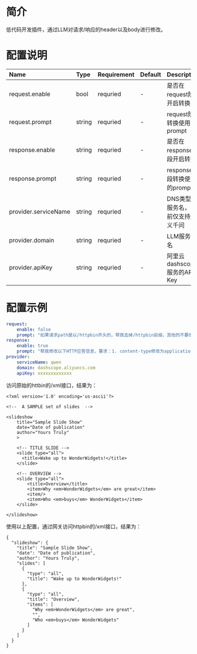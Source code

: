 # 简介
低代码开发插件，通过LLM对请求/响应的header以及body进行修改。

# 配置说明
| Name | Type | Requirement | Default | Description |
| :- | :-  | :-  | :- | :- |
| request.enable | bool | requried | - | 是否在request阶段开启转换 |
| request.prompt | string | requried | - | request阶段转换使用的prompt |
| response.enable | string | requried | - | 是否在response阶段开启转换 |
| response.prompt | string | requried | - | response阶段转换使用的prompt |
| provider.serviceName | string | requried | - | DNS类型的服务名，目前仅支持通义千问 |
| provider.domain | string | requried | - | LLM服务域名 |
| provider.apiKey | string | requried | - | 阿里云dashscope服务的API Key |

# 配置示例
```yaml
request:
    enable: false
    prompt: "如果请求path是以/httpbin开头的，帮我去掉/httpbin前缀，其他的不要改。"
response: 
    enable: true
    prompt: "帮我修改以下HTTP应答信息，要求：1. content-type修改为application/json；2. body由xml转化为json；3. 移除content-length。"
provider: 
    serviceName: qwen
    domain: dashscope.aliyuncs.com
    apiKey: xxxxxxxxxxxxx
```

访问原始的httbin的/xml接口，结果为：
```
<?xml version='1.0' encoding='us-ascii'?>

<!--  A SAMPLE set of slides  -->

<slideshow 
    title="Sample Slide Show"
    date="Date of publication"
    author="Yours Truly"
    >

    <!-- TITLE SLIDE -->
    <slide type="all">
      <title>Wake up to WonderWidgets!</title>
    </slide>

    <!-- OVERVIEW -->
    <slide type="all">
        <title>Overview</title>
        <item>Why <em>WonderWidgets</em> are great</item>
        <item/>
        <item>Who <em>buys</em> WonderWidgets</item>
    </slide>

</slideshow>
```

使用以上配置，通过网关访问httpbin的/xml接口，结果为：
```
{
  "slideshow": {
    "title": "Sample Slide Show",
    "date": "Date of publication",
    "author": "Yours Truly",
    "slides": [
      {
        "type": "all",
        "title": "Wake up to WonderWidgets!"
      },
      {
        "type": "all",
        "title": "Overview",
        "items": [
          "Why <em>WonderWidgets</em> are great",
          "",
          "Who <em>buys</em> WonderWidgets"
        ]
      }
    ]
  }
}
```
